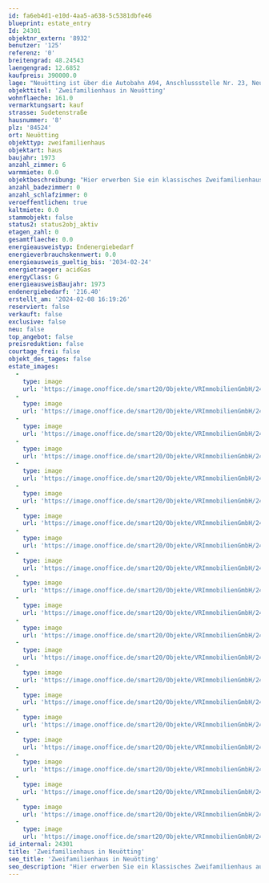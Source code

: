 ```yaml
---
id: fa6eb4d1-e10d-4aa5-a638-5c5381dbfe46
blueprint: estate_entry
Id: 24301
objektnr_extern: '8932'
benutzer: '125'
referenz: '0'
breitengrad: 48.24543
laengengrad: 12.6852
kaufpreis: 390000.0
lage: "Neuötting ist über die Autobahn A94, Anschlussstelle Nr. 23, Neuötting, die Bundesstraßen B299 und B588 an das übergeordnete Straßennetz angeschlossen. Eine Anbindung an das regionale Straßennetz erfolgt über die Staatsstraßen S2550, S2107 und S2108. In Eisenfeld, rd. 2 km vom Zentrum entfernt befindet sich der von der Südostbayernbahn betriebene Bahnhof Neuötting an der Bahnstrecke Mühldorf-Simbach am Inn. \r\nÖffentliche Busverbindungen sind im Stadtbereich Neuötting und zu den umliegenden Städten/Orten gegeben. Die Stadt Neuötting liegt rd. zwei Kilometer nördlich des bekannten Wallfahrtsorts Altötting, rund 70 km nördlich von Salzburg, rund 80 km südwestlich von Passau und knapp 100 km östlich von München. Spezialmärkte mit einem umfangreichen Angebot für Haus, Garten und Technik findet man in den neuen Gewerbegebieten wie z.B. Herbgraben, Inn-Center und Eisenfeld.\r\nAls größere Gewerbebetriebe sind die Firmen Alt-Neuöttinger Betonstahl, Altmannshofer Spedition, Freudlsperger Beton- und Kieswerk, Galaxis Showtechnik, Maierhofer Spenglerei und Metallbedachungen, Müllerbräu, Ober Schreiner, Zeiler Elektrotechnik und Zumüller (Lagerhallen) zu nennen. \r\nAls größere Einzelhandelsunternehmen sind C & A, DM (Drogeriemarkt), Edeka, Enzinger (Elektromarkt), Ganzbeck (Modehaus), XXXL Lutz/Hiendl (Möbelmarkt), K&L (Bekleidung), Kasberger (Baustoffhandel), Leiss (Eisenwaren), Modlmair Intersport, Müller (Drogeriemarkt), REWE, Rupprecht (Buchhandlung) und Rossmann (Drogeriemarkt) vor Ort.\r\nEin umfassendes Bildungsangebot für alle Altersstufen ist selbstverständlich vorhanden. Vom Kinderhort, Kindergarten, Grund- und Hauptschule bis hin zu Fachschulen für Altenpflege, Umwelttechnik, Landwirtschaft und Hotelfach sind zu nennen. Das Schulzentrum mit allen weiterführenden Schulen liegt zentral zwischen den Städten Neuötting und Altötting.\r\nDie Natur kann man bei ausgedienten Spaziergängen und Wanderungen genießen. Im Sommer laden malerisch gelegene Naturseen zum Baden ein. Hier ist im Winter Eisstockschießen und Eislaufen angesagt. Auf Tennisplätzen und in anderen Sporteinrichtungen trifft man sich zum Spiel und Wettkampf. Die Kinder und Jugendliche können sich auf zahlreichen Spielplätzen und Bolzplätzen sowie einer Go-Kart-Bahn austoben. Für den Winter kann man einen Besuch des Kreishallenbades mit Sauna und Solarium oder eine Wanderung durch die stillen und romantischen Innauen empfehlen. \r\nAktuell hat Neuötting rund 9.000 Einwohner."
objekttitel: 'Zweifamilienhaus in Neuötting'
wohnflaeche: 161.0
vermarktungsart: kauf
strasse: Sudetenstraße
hausnummer: '8'
plz: '84524'
ort: Neuötting
objekttyp: zweifamilienhaus
objektart: haus
baujahr: 1973
anzahl_zimmer: 6
warmmiete: 0.0
objektbeschreibung: "Hier erwerben Sie ein klassisches Zweifamilienhaus aus dem Baujahr 1973 in Siedlungslage in Neuötting. \r\n\r\nDie beiden Wohnungen im Erdgeschoss und Obergeschoss haben eine identische Raumaufteilung und sind grundbuchrechtlich geteilt: \r\n\r\nLinkerhand vom Eingangsbereich haben Sie eine kleine Garderobe und das WC mit Fenster. Desweiteren das Bad mit Dusche, Badewanne, Waschbecken und Waschmaschinenanschluss. Am Ende vom Gang befindet sich die Küche. \r\nAuf der anderen Seite des Flurs befinden sich ein Schlafzimmer und ein Kinderzimmer, sowie das Wohnzimmer. Von diesen Räumen hat man Zugang entweder zur Terrasse oder zum Balkon mit Südausrichtung. \r\n\r\nJede Wohnung hat eine Wohnfläche von etwa 80,55 m², aufteilt in: \r\n\r\nWohnzimmer: ca. 23,90 m²\r\nSchlafzimmer: ca. 14,60 m²\r\nKinderzimmer: ca. 9,25 m²\r\nEssküche: ca. 13,58 m²\r\nBad: ca. 6,28 m²\r\nGäste-WC: ca. 2,42 m²\r\nGang: ca. 7,28 m²\r\nGarderobe: ca. 2,96 m²\r\nLoggia oder Terrasse: ca. 2,74 m² \r\n\r\nSie haben also eine Gesamtwohnfläche von ca. 161 m². \r\n\r\nÜberwiegend ist in den Wohnräumen Teppich oder Laminat verlegt, Dielen und Küchen sind entweder gefliest oder es ist Vinyl verlegt, die Bäder und Elektrik sind original. \r\n\r\nÜber eine Zugtreppe gelangt man in den Dachboden, der nicht ausgebaut ist, mit einer Dämmung von ca. 7 cm Stärke. \r\n\r\nDas Haus ist komplett unterkellert. Hier finden Sie die Heizung, Erdgas mit Brennwertkessel. Die Öltanks wurden noch nicht stillgelegt. Zudem einen großen Kellerraum und 3 kleinere Räume. Die Elektrik ist original. \r\n\r\nZwei Einzelgaragen ergänzen das Angebot.\r\n\r\nDas Zweifamilienhaus ist bereits geteilt in 2 Wohneinheiten mit jeweils 45/100 und zwei Garagen mit jeweils 5/100 Miteigentumsanteilen.\r\n\r\nNach einem gewissen Sanierungsaufwand haben Sie hier ein Haus mit guter Bausubstanz, das Sie vielseitig nutzen können: für sich selbst, für zwei Generationen oder zur Vermietung. Entscheiden Sie selbst."
anzahl_badezimmer: 0
anzahl_schlafzimmer: 0
veroeffentlichen: true
kaltmiete: 0.0
stammobjekt: false
status2: status2obj_aktiv
etagen_zahl: 0
gesamtflaeche: 0.0
energieausweistyp: Endenergiebedarf
energieverbrauchskennwert: 0.0
energieausweis_gueltig_bis: '2034-02-24'
energietraeger: acidGas
energyClass: G
energieausweisBaujahr: 1973
endenergiebedarf: '216.40'
erstellt_am: '2024-02-08 16:19:26'
reserviert: false
verkauft: false
exclusive: false
neu: false
top_angebot: false
preisreduktion: false
courtage_frei: false
objekt_des_tages: false
estate_images:
  -
    type: image
    url: 'https://image.onoffice.de/smart20/Objekte/VRImmobilienGmbH/24301/9a7862b5-77ee-4115-aff3-b234265c1970.jpg'
  -
    type: image
    url: 'https://image.onoffice.de/smart20/Objekte/VRImmobilienGmbH/24301/ba8a24df-ca91-497c-83a0-2819623e29bb.jpg'
  -
    type: image
    url: 'https://image.onoffice.de/smart20/Objekte/VRImmobilienGmbH/24301/ba73b93c-499b-48ce-98d5-7f58e02b6ed3.jpg'
  -
    type: image
    url: 'https://image.onoffice.de/smart20/Objekte/VRImmobilienGmbH/24301/d433c476-d4dd-48a6-910e-057271927527.jpg'
  -
    type: image
    url: 'https://image.onoffice.de/smart20/Objekte/VRImmobilienGmbH/24301/19c9b50b-8ee4-4602-bc0f-c2a71430f21e.jpg'
  -
    type: image
    url: 'https://image.onoffice.de/smart20/Objekte/VRImmobilienGmbH/24301/0e3c12f4-038f-49e6-9d0b-3e358fae4706.jpg'
  -
    type: image
    url: 'https://image.onoffice.de/smart20/Objekte/VRImmobilienGmbH/24301/306edc27-ec98-4a73-a240-803dc2ad3bf3.jpg'
  -
    type: image
    url: 'https://image.onoffice.de/smart20/Objekte/VRImmobilienGmbH/24301/ca06af9a-f5f2-4a8e-b056-68ac359f907e.jpg'
  -
    type: image
    url: 'https://image.onoffice.de/smart20/Objekte/VRImmobilienGmbH/24301/53fda3e0-16b2-4620-bc19-564e8f48f6a6.jpg'
  -
    type: image
    url: 'https://image.onoffice.de/smart20/Objekte/VRImmobilienGmbH/24301/8920a73a-a507-4890-880d-b437119c8158.jpg'
  -
    type: image
    url: 'https://image.onoffice.de/smart20/Objekte/VRImmobilienGmbH/24301/02a80715-005c-4a82-9ad6-87011f203450.jpg'
  -
    type: image
    url: 'https://image.onoffice.de/smart20/Objekte/VRImmobilienGmbH/24301/7518b622-25cf-4f79-ba61-41eaa2bdf97e.jpg'
  -
    type: image
    url: 'https://image.onoffice.de/smart20/Objekte/VRImmobilienGmbH/24301/8fd1e63b-f02d-4da9-90a9-654bd3e41a40.jpg'
  -
    type: image
    url: 'https://image.onoffice.de/smart20/Objekte/VRImmobilienGmbH/24301/d1424afb-e91d-4749-af73-89bd131f4c06.jpg'
  -
    type: image
    url: 'https://image.onoffice.de/smart20/Objekte/VRImmobilienGmbH/24301/19fa8e74-6280-40c2-adab-fd6e81c20a8d.jpg'
  -
    type: image
    url: 'https://image.onoffice.de/smart20/Objekte/VRImmobilienGmbH/24301/8adadddc-2987-4317-b86f-5bf27900efb4.jpg'
  -
    type: image
    url: 'https://image.onoffice.de/smart20/Objekte/VRImmobilienGmbH/24301/3668a1f6-0c13-44ab-9d06-e24dc74d8f40.jpg'
  -
    type: image
    url: 'https://image.onoffice.de/smart20/Objekte/VRImmobilienGmbH/24301/8b21a2c1-b653-4e03-a074-4dd408ca2598.jpg'
  -
    type: image
    url: 'https://image.onoffice.de/smart20/Objekte/VRImmobilienGmbH/24301/394241c8-eaad-47dd-ba2a-d4078efe9c50.jpg'
  -
    type: image
    url: 'https://image.onoffice.de/smart20/Objekte/VRImmobilienGmbH/24301/3fb167c0-7f49-46d6-ae48-aa1ab9ae1413.jpg'
  -
    type: image
    url: 'https://image.onoffice.de/smart20/Objekte/VRImmobilienGmbH/24301/d96a9fbb-5fdf-4ec0-bb62-f0263c073369.jpg'
id_internal: 24301
title: 'Zweifamilienhaus in Neuötting'
seo_title: 'Zweifamilienhaus in Neuötting'
seo_description: "Hier erwerben Sie ein klassisches Zweifamilienhaus aus dem Baujahr 1973 in Siedlungslage in Neuötting. \r\n\r\nDie beiden Wohnungen im Erdgeschoss und Obergeschoss"
---
```

